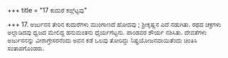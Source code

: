 +++
title = "17 ಕುದುರೆ ಕಙ್ಗೆಟ್ಟವು"

+++
17. ಅರ್ಜುನನ ತೇರಿನ ಕುದುರೆಗಳು ಮುಂಗಾಣದೆ ಹೋದವು ; ಶ್ರೀಕೃಷ್ಣನ ಎದೆ ನಡುಗಿತು. ರಥದ ಚಕ್ರಗಳು ಅಲ್ಲಾಡಿದವು ಧ್ವಜದ ಮೇಲಿದ್ದ ಹನುಮಂತನು ಧೈರ್ಯಗೆಟ್ಟನು. ಪಾಂಡವರ ಶೌರ್ಯ ನಶಿಸಿತು. ದೇವತೆಗಳು ಅರ್ಜುನನನ್ನು ವೀರಾಗ್ರೇಸರನೆಂದು ಅವನ ಕಡೆ ಒಲವು ತೋರಿದ್ದು ನಿಷ್ಪ್ರಯೋಜನವಾಯಿತೆಂದು ಚಿಂತಿಸಿ ಸಂತಾಪಗೊಂಡರು.